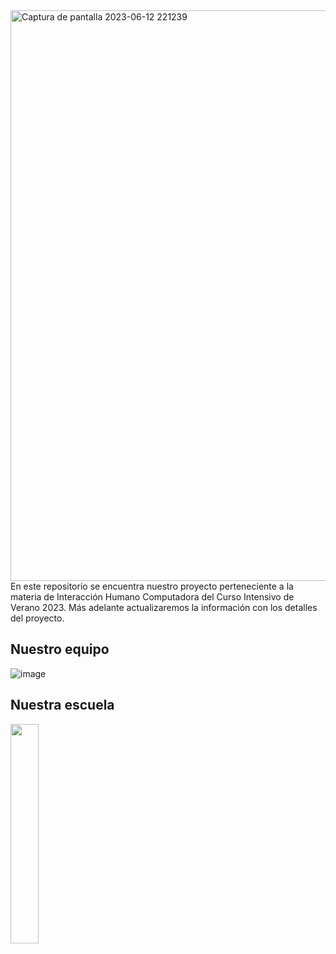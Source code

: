 <img width="913" alt="Captura de pantalla 2023-06-12 221239" src="https://github.com/asha-gc/hciproyect/assets/56806594/fe958643-0625-4721-a55a-8ecdc2eeadab">
En este repositorio se encuentra nuestro proyecto perteneciente a la materia de Interacción Humano Computadora del Curso Intensivo de Verano 2023. Más adelante actualizaremos la información con los detalles del proyecto.

## Nuestro equipo 
![image](https://github.com/asha-gc/hciproyect/assets/56806594/2901119b-169c-4d38-80ac-bbaba520a240)
## Nuestra escuela 
<img width=30% src="https://upload.wikimedia.org/wikipedia/commons/8/8e/UADY_logo.svg">
